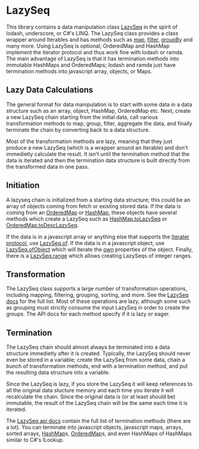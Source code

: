 # LazySeq

This library contains a data manipulation class [LazySeq](api/LazySeq) in
the spirit of lodash, underscore, or C#'s LINQ. The LazySeq class provides a
class wrapper around Iterables and has methods such as
[map](api/LazySeq#map), [filter](api/LazySeq#filter),
[groupBy](api/LazySeq#groupBy) and many more. Using LazySeq is optional;
OrderedMap and HashMap implement the iterator protocol and thus work fine with
lodash or ramda. The main advantage of LazySeq is that
it has termination methods into immutable HashMaps and OrderedMaps; lodash and ramda just
have termination methods into javascript array, objects, or Maps.

## Lazy Data Calculations

The general format for data manipulation is to start with some data in
a data structure such as an array, object, HashMap, OrderedMap etc. Next, create a new
LazySeq chain starting from the initial data, call various transformation
methods to map, group, filter, aggregate the data, and finally terminate the
chain by converting back to a data structure.

Most of the transformation methods are lazy, meaning that they just produce a
new LazySeq (which is a wrapper around an Iterable) and don't immedietly
calculate the result. It isn't until the termination method that the data is
iterated and then the termination data structure is built directly from the
transformed data in one pass.

## Initiation

A lazyseq chain is initialized from a starting data structure; this could be an array of objects
coming from fetch or existing stored data. If the data is coming from an [OrderedMap](api/OrderedMap)
or [HashMap](api/HashMap), these objects have several methods which create a LazySeq such as
[HashMap.toLazySeq](api/HashMap#toLazySeq) or [OrderedMap.toDescLazySeq](api/OrderedMap#toDescLazySeq).

If the data is in a javascript array or anything else that supports the
[Iterater protocol](), use [LazySeq.of](api/LazySeq.of). If the data is in a
javascript object, use [LazySeq.ofObject](api/LazySeq.ofObject) which will
iterate the [own]() properties of the object. Finally, there is a
[LazySeq.range](api/LazySeq#range) which allows creating LazySeqs of integer
ranges.

## Transformation

The LazySeq class supports a large number of transformation operations, including mapping, filtering,
grouping, sorting, and more. See the [LazySeq docs](api/LazySeq) for the full list. Most of these operations are lazy,
although some such as grouping must strictly consume the input LazySeq in order to create the groups. The API docs
for each method specify if it is lazy or eager.

## Termination

The LazySeq chain should almost always be terminated into a data structure immedietly
after it is created. Typically, the LazySeq should never even be stored in a
variable; create the LazySeq from some data, chain a bunch of transformation
methods, end with a termination method, and put the resulting data structure
into a variable.

Since the LazySeq is lazy, if you store the LazySeq it will keep
references to all the original data stucture memory and each time you iterate it will
recalculate the chain. Since the original data is (or at least should be) immutable,
the result of the LazySeq chain will be the same each time it is iterated.

The [LazySeq api docs](api/LazySeq) contain the full list of termination methods (there are
a lot). You can terminate into javascript objects, javascript maps, arrays, sorted arrays,
[HashMap](api/HashMap)s, [OrderedMap](api/OrderedMap)s, and even HashMaps of HashMaps similar
to C#'s ILookup.
